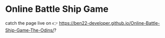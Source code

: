# Online Battle Ship Game

catch the page live on 👉 https://ben22-developer.github.io/Online-Battle-Ship-Game-The-Odins/?
